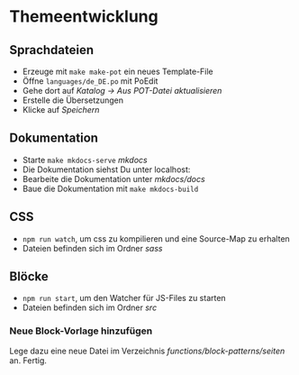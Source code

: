 # Themeentwicklung

## Sprachdateien
- Erzeuge mit `make make-pot` ein neues Template-File
- Öffne `languages/de_DE.po` mit PoEdit
- Gehe dort auf *Katalog -> Aus POT-Datei aktualisieren*
- Erstelle die Übersetzungen
- Klicke auf *Speichern*

## Dokumentation
- Starte `make mkdocs-serve` *mkdocs*
- Die Dokumentation siehst Du unter localhost:
- Bearbeite die Dokumentation unter *mkdocs/docs*
- Baue die Dokumentation mit `make mkdocs-build`

## CSS
- ``npm run watch``, um css zu kompilieren und eine Source-Map zu erhalten
- Dateien befinden sich im Ordner *sass*

## Blöcke
- ``npm run start``, um den Watcher für JS-Files zu starten
- Dateien befinden sich im Ordner *src*

### Neue Block-Vorlage hinzufügen
Lege dazu eine neue Datei im Verzeichnis *functions/block-patterns/seiten* an.
Fertig.

